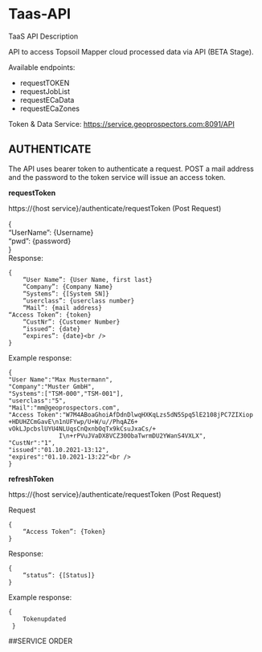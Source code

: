 # Taas-API
TaaS API Description

API to access Topsoil Mapper cloud processed data via API (BETA Stage).

Available endpoints:
- requestTOKEN
- requestJobList
- requestECaData
- requestECaZones

Token & Data Service: https://service.geoprospectors.com:8091/API

## AUTHENTICATE

The API uses bearer token to authenticate a request. POST a mail address and the password to the token service will issue an access token.

**requestToken**

https://{host service}/authenticate/requestToken (Post Request)

{<br />
“UserName”: {Username}<br />
“pwd”: {password}<br />
}<br />
Response:<br />
```
{
	“User Name”: {User Name, first last}
	“Company”: {Company Name}
	“Systems”: {[System SN]}
	“userclass”: {userclass number}
	“Mail”: {mail address}
“Access Token”: {token}
	“CustNr”: {Customer Number}
	“issued”: {date}
	“expires”: {date}<br />
}
```

Example response:<br />
```
{
"User Name":"Max Mustermann",
"Company":"Muster GmbH",
"Systems":["TSM-000","TSM-001"],
"userclass":"5",
"Mail":"mm@geoprospectors.com",
"Access Token":"W7M4ABoaGhoiAfDdnDlwqHXKqLzs5dN5Spq5lE2108jPC7ZIXiop
+HDUHZCmGavE\n1nUFYwp/U+W/u//PhqAZ6+                   vOkLJpcbslUYU4NLUqsCnQxnbOqTx9kCsuJxaCs/+
		      I\n+rPVuJVaDX8VCZ30ObaTwrmDU2YWanS4VXLX",
"CustNr":"1",
"issued":"01.10.2021-13:12",
"expires":"01.10.2021-13:22"<br />
}
```

**refreshToken**

https://{host service}/authenticate/requestToken (Post Request)

Request
```
{
	“Access Token”: {Token}
}
```
Response:
```
{
	“status”: {[Status]}
}
```
Example response:
```
{
	Tokenupdated
 }
```

##SERVICE ORDER


